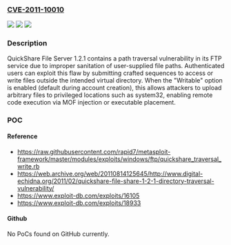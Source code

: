 ### [CVE-2011-10010](https://cve.mitre.org/cgi-bin/cvename.cgi?name=CVE-2011-10010)
![](https://img.shields.io/static/v1?label=Product&message=QuickShare%20File%20Server&color=blue)
![](https://img.shields.io/static/v1?label=Version&message=*%20&color=brightgreen)
![](https://img.shields.io/static/v1?label=Vulnerability&message=CWE-22%20Improper%20Limitation%20of%20a%20Pathname%20to%20a%20Restricted%20Directory%20('Path%20Traversal')&color=brightgreen)

### Description

QuickShare File Server 1.2.1 contains a path traversal vulnerability in its FTP service due to improper sanitation of user-supplied file paths. Authenticated users can exploit this flaw by submitting crafted sequences to access or write files outside the intended virtual directory. When the "Writable" option is enabled (default during account creation), this allows attackers to upload arbitrary files to privileged locations such as system32, enabling remote code execution via MOF injection or executable placement.

### POC

#### Reference
- https://raw.githubusercontent.com/rapid7/metasploit-framework/master/modules/exploits/windows/ftp/quickshare_traversal_write.rb
- https://web.archive.org/web/20110814125645/http://www.digital-echidna.org/2011/02/quickshare-file-share-1-2-1-directory-traversal-vulnerability/
- https://www.exploit-db.com/exploits/16105
- https://www.exploit-db.com/exploits/18933

#### Github
No PoCs found on GitHub currently.

